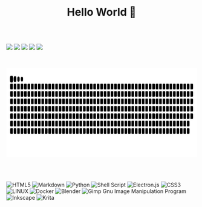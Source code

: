 <br>
<h1 align="center">Hello World 👋 </h1>
<br><br>

![](http://github-profile-summary-cards.vercel.app/api/cards/profile-details?username=odiegoduarte&theme=dracula)
![](http://github-profile-summary-cards.vercel.app/api/cards/repos-per-language?username=odiegoduarte&theme=dracula)
![](http://github-profile-summary-cards.vercel.app/api/cards/most-commit-language?username=odiegoduarte&theme=dracula)
![](http://github-profile-summary-cards.vercel.app/api/cards/stats?username=odiegoduarte&theme=dracula)
![](http://github-profile-summary-cards.vercel.app/api/cards/productive-time?username=odiegoduarte&theme=dracula&utcOffset=-3)

<br>

<p align="">
  <img width="800" height="235" src="assets/github-user-contribution.svg">
</p>

<br><br>

![HTML5](https://img.shields.io/badge/html5-%23E34F26.svg?style=for-the-badge&logo=html5&logoColor=white) ![Markdown](https://img.shields.io/badge/markdown-%23000000.svg?style=for-the-badge&logo=markdown&logoColor=white) ![Python](https://img.shields.io/badge/python-3670A0?style=for-the-badge&logo=python&logoColor=ffdd54) ![Shell Script](https://img.shields.io/badge/shell_script-%23121011.svg?style=for-the-badge&logo=gnu-bash&logoColor=white) ![Electron.js](https://img.shields.io/badge/Electron-191970?style=for-the-badge&logo=Electron&logoColor=white) ![CSS3](https://img.shields.io/badge/css3-%231572B6.svg?style=for-the-badge&logo=css3&logoColor=white) ![LINUX](https://img.shields.io/badge/Linux-FCC624?style=for-the-badge&logo=linux&logoColor=black) ![Docker](https://img.shields.io/badge/docker-%230db7ed.svg?style=for-the-badge&logo=docker&logoColor=white) ![Blender](https://img.shields.io/badge/blender-%23F5792A.svg?style=for-the-badge&logo=blender&logoColor=white) ![Gimp Gnu Image Manipulation Program](https://img.shields.io/badge/Gimp-657D8B?style=for-the-badge&logo=gimp&logoColor=FFFFFF) ![Inkscape](https://img.shields.io/badge/Inkscape-e0e0e0?style=for-the-badge&logo=inkscape&logoColor=080A13) ![Krita](https://img.shields.io/badge/Krita-203759?style=for-the-badge&logo=krita&logoColor=EEF37B)

<br><br>